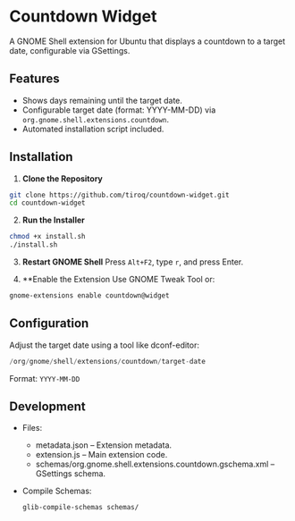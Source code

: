 # Countdown Widget

A GNOME Shell extension for Ubuntu that displays a countdown to a target date, configurable via GSettings.

## Features
- Shows days remaining until the target date.
- Configurable target date (format: YYYY-MM-DD) via `org.gnome.shell.extensions.countdown`.
- Automated installation script included.

## Installation

1. **Clone the Repository**
  ```bash
  git clone https://github.com/tiroq/countdown-widget.git
  cd countdown-widget
  ```

2. **Run the Installer**

  ```bash
  chmod +x install.sh
  ./install.sh
  ```

3. **Restart GNOME Shell** Press `Alt+F2`, type `r`, and press Enter.

4. **Enable the Extension Use GNOME Tweak Tool or:

  ```bash
  gnome-extensions enable countdown@widget
  ```

## Configuration
Adjust the target date using a tool like dconf-editor:

  ```swift
  /org/gnome/shell/extensions/countdown/target-date
  ```

  Format: `YYYY-MM-DD`

## Development

- Files:
  - metadata.json – Extension metadata.
  - extension.js – Main extension code.
  - schemas/org.gnome.shell.extensions.countdown.gschema.xml – GSettings schema.

- Compile Schemas:
  ```bash
  glib-compile-schemas schemas/
  ```
